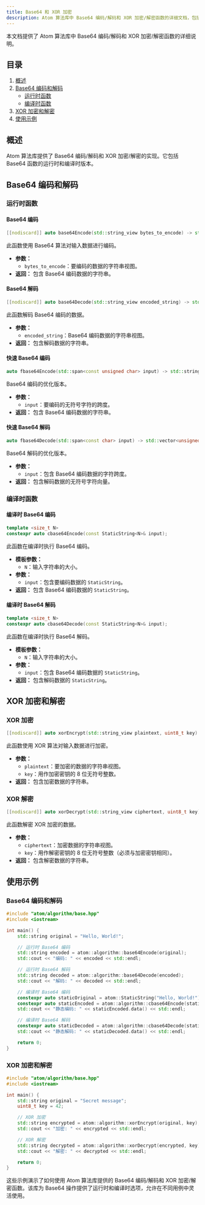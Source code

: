 ```yaml
---
title: Base64 和 XOR 加密
description: Atom 算法库中 Base64 编码/解码和 XOR 加密/解密函数的详细文档，包括运行时和编译时实现。
---
```


本文档提供了 Atom 算法库中 Base64 编码/解码和 XOR 加密/解密函数的详细说明。

## 目录

1. [概述](#概述)
2. [Base64 编码和解码](#base64-编码和解码)
   - [运行时函数](#运行时函数)
   - [编译时函数](#编译时函数)
3. [XOR 加密和解密](#xor-加密和解密)
4. [使用示例](#使用示例)

## 概述

Atom 算法库提供了 Base64 编码/解码和 XOR 加密/解密的实现。它包括 Base64 函数的运行时和编译时版本。

## Base64 编码和解码

### 运行时函数

#### Base64 编码

```cpp
[[nodiscard]] auto base64Encode(std::string_view bytes_to_encode) -> std::string;
```

此函数使用 Base64 算法对输入数据进行编码。

- **参数：**
  - `bytes_to_encode`：要编码的数据的字符串视图。
- **返回：** 包含 Base64 编码数据的字符串。

#### Base64 解码

```cpp
[[nodiscard]] auto base64Decode(std::string_view encoded_string) -> std::string;
```

此函数解码 Base64 编码的数据。

- **参数：**
  - `encoded_string`：Base64 编码数据的字符串视图。
- **返回：** 包含解码数据的字符串。

#### 快速 Base64 编码

```cpp
auto fbase64Encode(std::span<const unsigned char> input) -> std::string;
```

Base64 编码的优化版本。

- **参数：**
  - `input`：要编码的无符号字符的跨度。
- **返回：** 包含 Base64 编码数据的字符串。

#### 快速 Base64 解码

```cpp
auto fbase64Decode(std::span<const char> input) -> std::vector<unsigned char>;
```

Base64 解码的优化版本。

- **参数：**
  - `input`：包含 Base64 编码数据的字符跨度。
- **返回：** 包含解码数据的无符号字符向量。

### 编译时函数

#### 编译时 Base64 编码

```cpp
template <size_t N>
constexpr auto cbase64Encode(const StaticString<N>& input);
```

此函数在编译时执行 Base64 编码。

- **模板参数：**
  - `N`：输入字符串的大小。
- **参数：**
  - `input`：包含要编码数据的 `StaticString`。
- **返回：** 包含 Base64 编码数据的 `StaticString`。

#### 编译时 Base64 解码

```cpp
template <size_t N>
constexpr auto cbase64Decode(const StaticString<N>& input);
```

此函数在编译时执行 Base64 解码。

- **模板参数：**
  - `N`：输入字符串的大小。
- **参数：**
  - `input`：包含 Base64 编码数据的 `StaticString`。
- **返回：** 包含解码数据的 `StaticString`。

## XOR 加密和解密

### XOR 加密

```cpp
[[nodiscard]] auto xorEncrypt(std::string_view plaintext, uint8_t key) -> std::string;
```

此函数使用 XOR 算法对输入数据进行加密。

- **参数：**
  - `plaintext`：要加密的数据的字符串视图。
  - `key`：用作加密密钥的 8 位无符号整数。
- **返回：** 包含加密数据的字符串。

### XOR 解密

```cpp
[[nodiscard]] auto xorDecrypt(std::string_view ciphertext, uint8_t key) -> std::string;
```

此函数解密 XOR 加密的数据。

- **参数：**
  - `ciphertext`：加密数据的字符串视图。
  - `key`：用作解密密钥的 8 位无符号整数（必须与加密密钥相同）。
- **返回：** 包含解密数据的字符串。

## 使用示例

### Base64 编码和解码

```cpp
#include "atom/algorithm/base.hpp"
#include <iostream>

int main() {
    std::string original = "Hello, World!";

    // 运行时 Base64 编码
    std::string encoded = atom::algorithm::base64Encode(original);
    std::cout << "编码: " << encoded << std::endl;

    // 运行时 Base64 解码
    std::string decoded = atom::algorithm::base64Decode(encoded);
    std::cout << "解码: " << decoded << std::endl;

    // 编译时 Base64 编码
    constexpr auto staticOriginal = atom::StaticString("Hello, World!");
    constexpr auto staticEncoded = atom::algorithm::cbase64Encode(staticOriginal);
    std::cout << "静态编码: " << staticEncoded.data() << std::endl;

    // 编译时 Base64 解码
    constexpr auto staticDecoded = atom::algorithm::cbase64Decode(staticEncoded);
    std::cout << "静态解码: " << staticDecoded.data() << std::endl;

    return 0;
}
```

### XOR 加密和解密

```cpp
#include "atom/algorithm/base.hpp"
#include <iostream>

int main() {
    std::string original = "Secret message";
    uint8_t key = 42;

    // XOR 加密
    std::string encrypted = atom::algorithm::xorEncrypt(original, key);
    std::cout << "加密: " << encrypted << std::endl;

    // XOR 解密
    std::string decrypted = atom::algorithm::xorDecrypt(encrypted, key);
    std::cout << "解密: " << decrypted << std::endl;

    return 0;
}
```

这些示例演示了如何使用 Atom 算法库提供的 Base64 编码/解码和 XOR 加密/解密函数。该库为 Base64 操作提供了运行时和编译时选项，允许在不同用例中灵活使用。
